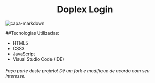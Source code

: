 <h1 align="center">Doplex Login</h1>

![capa-markdown](https://user-images.githubusercontent.com/57225298/116279009-6b5d3600-a75d-11eb-8fb8-d4e46ff6dfa4.png)


##Tecnologias Utilizadas:
- HTML5
- CSS3
- JavaScript
- Visual Studio Code (IDE)


<h6 align="left">
Faça parte deste projeto! Dê um fork e modifique de acordo com seu interesse.</h6>